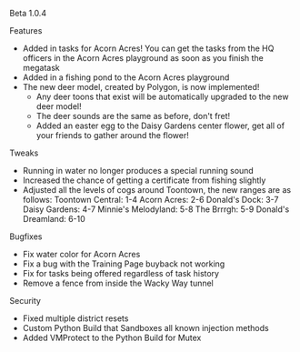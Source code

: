Beta 1.0.4

Features
  - Added in tasks for Acorn Acres! You can get the tasks from the HQ officers 
    in the Acorn Acres playground as soon as you finish the megatask
  - Added in a fishing pond to the Acorn Acres playground
  - The new deer model, created by Polygon, is now implemented!
    - Any deer toons that exist will be automatically upgraded to the new deer 
      model!
    - The deer sounds are the same as before, don't fret!
    - Added an easter egg to the Daisy Gardens center flower, get all of your 
      friends to gather around the flower!

Tweaks
  - Running in water no longer produces a special running sound
  - Increased the chance of getting a certificate from fishing slightly
  - Adjusted all the levels of cogs around Toontown, the new ranges are as 
    follows:
    Toontown Central: 1-4
    Acorn Acres: 2-6
    Donald's Dock: 3-7
    Daisy Gardens: 4-7
    Minnie's Melodyland: 5-8
    The Brrrgh: 5-9
    Donald's Dreamland: 6-10

Bugfixes
  - Fix water color for Acorn Acres
  - Fix a bug with the Training Page buyback not working
  - Fix for tasks being offered regardless of task history
  - Remove a fence from inside the Wacky Way tunnel

Security
 - Fixed multiple district resets
 - Custom Python Build that Sandboxes all known injection methods
 - Added VMProtect to the Python Build for Mutex
